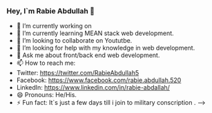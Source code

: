 ### Hey, I`m Rabie Abdullah 👋




- 🔭 I’m currently working on 
- 🌱 I’m currently learning MEAN stack web development.
- 👯 I’m looking to collaborate on Yoututbe.
- 🤔 I’m looking for help with my knowledge in web development.
- 💬 Ask me about front/back end web development.
- 📫 How to reach me:
-  Twitter: https://twitter.com/RabieAbdullah5
-   Facebook: https://www.facebook.com/rabie.abdullah.520
-    LinkedIn: https://www.linkedin.com/in/rabie-abdallah/
- 😄 Pronouns: He/His.
- ⚡ Fun fact: It`s just a few days till i join to military conscription .
-->
